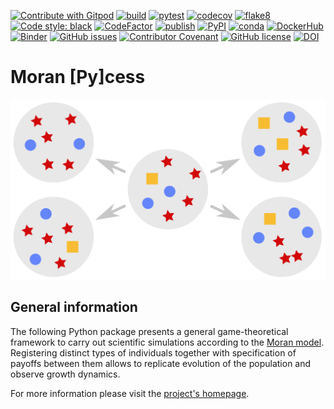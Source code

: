 [![Contribute with Gitpod](https://img.shields.io/badge/Contribute%20with-Gitpod-908a85?logo=gitpod)](https://gitpod.io/#https://github.com/AngryMaciek/angry-moran-simulator)
[![build](https://github.com/AngryMaciek/angry-moran-simulator/workflows/build/badge.svg?branch=master)](https://github.com/AngryMaciek/angry-moran-simulator/actions?query=workflow%3Abuild)
[![pytest](https://github.com/AngryMaciek/angry-moran-simulator/workflows/pytest/badge.svg?branch=master)](https://github.com/AngryMaciek/angry-moran-simulator/actions?query=workflow%3Apytest)
[![codecov](https://codecov.io/gh/AngryMaciek/angry-moran-simulator/branch/master/graph/badge.svg?token=V9IFEOWN71)](https://codecov.io/gh/AngryMaciek/angry-moran-simulator)
[![flake8](https://github.com/AngryMaciek/angry-moran-simulator/workflows/flake8/badge.svg?branch=master)](https://github.com/AngryMaciek/angry-moran-simulator/actions?query=workflow%3Aflake8)
[![Code style: black](https://img.shields.io/badge/code%20style-black-000000.svg)](https://github.com/psf/black)
[![CodeFactor](https://www.codefactor.io/repository/github/angrymaciek/angry-moran-simulator/badge)](https://www.codefactor.io/repository/github/angrymaciek/angry-moran-simulator)
[![publish](https://github.com/AngryMaciek/angry-moran-simulator/workflows/publish/badge.svg)](https://github.com/AngryMaciek/angry-moran-simulator/actions?query=workflow%3Apublish)
[![PyPI](https://img.shields.io/badge/pypi-1.1.0-blue)](https://pypi.org/project/moranpycess/)
[![conda](https://anaconda.org/angrymaciek/moranpycess/badges/version.svg?service=github)](https://anaconda.org/AngryMaciek/moranpycess)
[![DockerHub](https://img.shields.io/badge/DockerHub-1.1.0-blue)](https://hub.docker.com/r/angrymaciek/moranpycess)
[![Binder](https://mybinder.org/badge_logo.svg)](https://mybinder.org/v2/gh/AngryMaciek/angry-moran-simulator/master?filepath=tests%2Fusecase.ipynb)
[![GitHub issues](https://img.shields.io/github/issues/AngryMaciek/angry-moran-simulator)](https://github.com/AngryMaciek/angry-moran-simulator/issues)
[![Contributor Covenant](https://img.shields.io/badge/Contributor%20Covenant-2.1-4baaaa.svg)](code_of_conduct.md)
[![GitHub license](https://img.shields.io/github/license/AngryMaciek/angry-moran-simulator)](https://github.com/AngryMaciek/angry-moran-simulator/blob/master/LICENSE)
[![DOI](https://joss.theoj.org/papers/10.21105/joss.02643/status.svg)](https://doi.org/10.21105/joss.02643)

# Moran [Py]cess

![scheme.svg](images/scheme.svg)

## General information

The following Python package presents a general game-theoretical framework to carry out scientific simulations according to the [Moran model]. Registering distinct types of individuals together with specification of payoffs between them allows to replicate evolution of the population and observe growth dynamics.

For more information please visit the [project's homepage].

[miniconda]: https://docs.conda.io/en/latest/miniconda.html
[Moran model]: <https://en.wikipedia.org/wiki/Moran_process>
[Python package manager]: <https://pypi.org/project/pip/>
[project's homepage]: <https://angrymaciek.github.io/angry-moran-simulator/_build/html/index.html>
